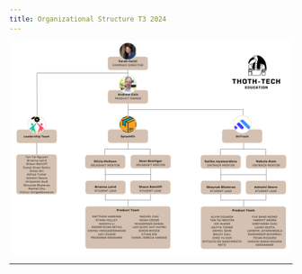 ```yaml
---
title: Organizational Structure T3 2024
---
```


![Org chart](/public/company-structure/2024-t3-thoth-tech-structure.png)

---
